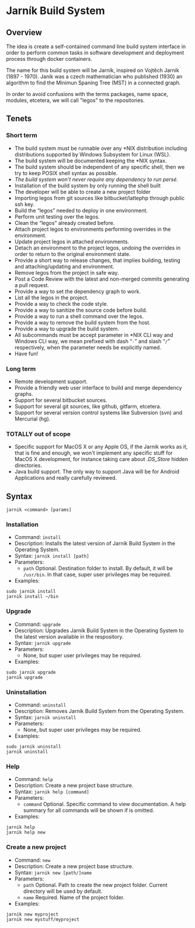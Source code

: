 # Jarník Build System

## Overview

The idea is create a self-contained command line build system interface in order to perform common tasks in software development and deployment process through docker containers.

The name for this build system will be Jarník, inspired on Vojtěch Jarník (1897 - 1970). Janik was a czech mathematician who published (1930) an algorithm to find the Minimun Spaning Tree (MST) in a connected graph.


In order to avoid confusions with the terms packages, name space, modules, etcetera, we will call "legos" to the repositories.


## Tenets

### Short term

* The build system must be runnable over any *NIX distribution including distributions supported by Windows Subsystem for Linux (WSL).
* The build system will be documented keeping the *NIX syntax.
* The build system should be independent of any specific shell, then we try to keep POSIX shell syntax as possible.
* *The build system won't never require any dependency to run persé.*
* Installation of the build system by only running the shell built
* The developer will be able to create a new project folder
* Importing legos from git sources like bitbucket/lattephp through public ssh key.
* Build the “legos” needed to deploy in one environment.
* Perform unit testing over the legos.
* Clean the “legos” already created before.
* Attach project legos to environments performing overrides in the environment.
* Update project legos in attached environments.
* Detach an environment to the project legos, undoing the overrides in order to return to the original environment state.
* Provide a short way to release changes, that implies building, testing and attaching/updating and environment.
* Remove legos from the project in safe way.
* Post a Code Review with the latest and non-merged commits generating a pull request.
* Provide a way to set the dependency graph to work.
* List all the legos in the project.
* Provide a way to check the code style.
* Provide a way to sanitize the source code before build.
* Provide a way to run a shell command over the legos.
* Provide a way to remove the build system from the host.
* Provide a way to upgrade the build system.
* All subcommands must be accept parameter in *NIX CLI way and Windows CLI way, we mean prefixed with dash “`-`” and slash “`/`” respectively, when the parameter needs be explicitly named.
* Have fun!

### Long term

* Remote development support.
* Provide a friendly web user interface to build and merge dependency graphs.
* Support for several bitbucket sources.
* Support for several git sources, like github, gitfarm, etcetera.
* Support for several version control systems like Subversion (svn) and Mercurial (hg).

### TOTALLY out of scope

* Specific support for MacOS X or any Apple OS, if the Jarnik works as it, that is fine and enough, we won't implement any specific stuff for MacOS X development, for instance taking care about *.DS_Store* hidden directories.
* Java build support. The only way to support Java will be for Android Applications and really carefully reviewed.

## Syntax

`jarnik <command> [params]`

### Installation

* Command: `install`
* Description: Installs the latest version of Jarník Build System in the Operating System.
* Syntax: `jarnik install [path]`
* Parameters:
    * `path`  Optional. Destination folder to install. By default, it will be `/usr/bin`. In that case, super user privileges may be required.
* Examples:

```
sudo jarnik install
jarnik install ~/bin
```

### Upgrade

* Command: `upgrade`
* Description: Upgrades Jarník Build System in the Operating System to the latest version available in the respository.
* Syntax: `jarnik upgrade`
* Parameters:
    * None, but super user privileges may be required.
* Examples:

```
sudo jarnik upgrade
jarnik upgrade
```

### Uninstallation

* Command: `uninstall`
* Description: Removes Jarník Build System from the Operating System.
* Syntax: `jarnik uninstall`
* Parameters:
    * None, but super user privileges may be required.
* Examples:

```
sudo jarnik uninstall
jarnik uninstall
```

### Help

* Command: `help`
* Description: Create a new project base structure.
* Syntax: `jarnik help [command]`
* Parameters:
    * `command`  Optional. Specific command to view documentation. A help summary for all commands will be shown if is omitted.
* Examples:

```
jarnik help
jarnik help new
```

### Create a new project

* Command: `new`
* Description: Create a new project base structure.
* Syntax: `jarnik new [path/]name`
* Parameters:
    * `path`  Optional. Path to create the new project folder. Current directory will be used by default.
    * `name` Required. Name of the project folder.
* Examples:

```
jarnik new myproject
jarnik new mystuff/myproject
```

